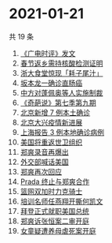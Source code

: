 # 2021-01-21

共 19 条

<!-- BEGIN ZHIHUSEARCH -->
<!-- 最后更新时间 Thu Jan 21 2021 22:36:10 GMT+0800 (CST) -->
1. [《广电时评》发文](https://www.zhihu.com/search?q=广电封杀郑爽)
1. [春节返乡需持核酸检测证明](https://www.zhihu.com/search?q=春节返乡)
1. [浙大食堂惊现「耗子尾汁」](https://www.zhihu.com/search?q=浙大食堂)
1. [坂本龙一确诊直肠癌](https://www.zhihu.com/search?q=坂本龙一)
1. [中方对蓬佩奥等人实施制裁](https://www.zhihu.com/search?q=制裁蓬佩奥)
1. [《奇葩说》第七季第九期](https://www.zhihu.com/search?q=奇葩说)
1. [北京新增 7 例本土确诊](https://www.zhihu.com/search?q=大兴疫情)
1. [北京大兴疫情新进展](https://www.zhihu.com/search?q=大兴疫情)
1. [上海报告 3 例本地确诊病例](https://www.zhihu.com/search?q=上海新增)
1. [美国将重返世卫组织](https://www.zhihu.com/search?q=美国重返世卫组织)
1. [郑爽录音再爆出](https://www.zhihu.com/search?q=郑爽录音)
1. [外交部喊话美国](https://www.zhihu.com/search?q=德特里克堡)
1. [郑爽再次回应](https://www.zhihu.com/search?q=郑爽回应)
1. [Prada 终止与郑爽合作](https://www.zhihu.com/search?q=prada)
1. [篮网双加时力克骑士](https://www.zhihu.com/search?q=欧文)
1. [培训名师任燕翔开撕何凯文](https://www.zhihu.com/search?q=任燕翔何凯文)
1. [拜登正式就职美国总统](https://www.zhihu.com/search?q=拜登就职美国总统)
1. [郑爽诉张恒案二审开庭](https://www.zhihu.com/search?q=郑爽起诉)
1. [女童疑遭养母虐死案开庭](https://www.zhihu.com/search?q=郑仁)
<!-- END ZHIHUSEARCH -->
